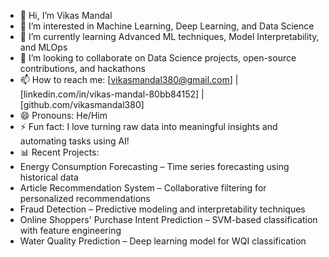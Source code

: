 - 👋 Hi, I’m Vikas Mandal
- 👀 I’m interested in Machine Learning, Deep Learning, and Data Science
- 🌱 I’m currently learning Advanced ML techniques, Model Interpretability, and MLOps
- 💞️ I’m looking to collaborate on Data Science projects, open-source contributions, and hackathons
- 📫 How to reach me: [vikasmandal380@gmail.com] | [linkedin.com/in/vikas-mandal-80bb84152] | [github.com/vikasmandal380]
- 😄 Pronouns: He/Him
- ⚡ Fun fact: I love turning raw data into meaningful insights and automating tasks using AI!
- 📊 Recent Projects:
- Energy Consumption Forecasting – Time series forecasting using historical data
- Article Recommendation System – Collaborative filtering for personalized recommendations
- Fraud Detection – Predictive modeling and interpretability techniques
- Online Shoppers' Purchase Intent Prediction – SVM-based classification with feature engineering
- Water Quality Prediction – Deep learning model for WQI classification

<!---
vikasmandal380/vikasmandal380 is a ✨ special ✨ repository because its `README.md` (this file) appears on your GitHub profile.
You can click the Preview link to take a look at your changes.
--->
